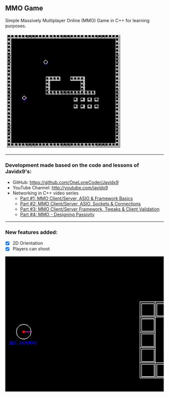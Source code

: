 ## MMO Game
Simple Massively Multiplayer Online (MMO) Game in C++ for learning purposes.

![game](images/print_screen.png)

___
### Development made based on the code and lessons of Javidx9's:

 - GitHub: https://github.com/OneLoneCoder/Javidx9
 - YouTube Channel: http://youtube.com/javidx9
 - Networking in C++ video series
    - [Part #1: MMO Client/Server, ASIO & Framework Basics](https://www.youtube.com/watch?v=2hNdkYInj4g)
    - [Part #2: MMO Client/Server, ASIO, Sockets & Connections](https://www.youtube.com/watch?v=UbjxGvrDrbw)
    - [Part #3: MMO Client/Server Framework, Tweaks & Client Validation](https://www.youtube.com/watch?v=hHowZ3bWsio)
    - [Part #4: MMO - Designing Passivity](https://www.youtube.com/watch?v=f_1lt9pfaEo)

___
### New features added:
- [x] 2D Orientation
- [x] Players can shoot

![shoot_feature](images/shoot_feature.gif)

